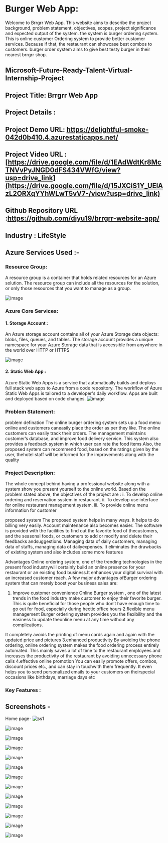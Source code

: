 # Burger Web App:
Welcome to Brrgrr Web App. This website aims to describe the project background, problem statement, objectives, scopes, project significance and expected output of the system.
the system is burger ordering system. This is online customer Ordering system to provide better customer services.
Because if that, the restaurant can showcase best combos to customers.
burger order system aims to give best testy burger in their nearest brrgrr shop.

## Microsoft-Future-Ready-Talent-Virtual-Internship-Project

## Project Title: Brrgrr Web App
## Project Details :
## Project Demo URL: https://delightful-smoke-042d0b410.4.azurestaticapps.net/
## Project  Video URL : [https://drive.google.com/file/d/1EAdWdtKr8McTNVvPyJNGD0dFS434VWfG/view?usp=drive_link](https://drive.google.com/file/d/15JXCiS1Y_UElAzL2ORXqYYhWLwT5vV7-/view?usp=drive_link)
## Github Repository URL :https://github.com/diyu19/brrgrr-website-app/
## Industry : LifeStyle

## Azure Services Used :-
### Resource Group:
A resource group is a container that holds related resources for an Azure solution.
The resource group can include all the resources for the solution, or only those resources that you want to manage as a group.

![image](https://github.com/diyu19/brrgrr-website-app/assets/72639368/9c218d66-f23f-4451-b03e-ca5f353b4c3d)

###  Azure Core Services:
#### 1. Storage Account :
An Azure storage account contains all of your Azure Storage data objects: 
blobs, files, queues, and tables. The storage account provides a unique namespace for
your Azure Storage data that is accessible from anywhere in the world over HTTP or HTTPS

![image](https://github.com/diyu19/brrgrr-website-app/assets/72639368/2f35d29f-b43e-41cc-8dc2-90267f8afc10)
#### 2. Static Web App :
Azure Static Web Apps is a service that automatically builds and deploys full stack web apps to
Azure from a code repository. The workflow of Azure Static Web Apps is tailored to a developer's daily workflow. 
Apps are built and deployed based on code changes.
![image](https://github.com/diyu19/brrgrr-website-app/assets/72639368/3573eddb-2538-4fa8-8df3-aed8b34fe31c)

### Problem Statement:
problem defination
The online burger ordering system sets up a food menu online and customers caneasily place the order as per they like.
 The online customers can easily track their orders.
The management maintains customer’s database, and improve food delivery service.
 This system also provides a feedback system in which user can rate the food items.Also, 
 the proposed system can recommend food, based on the ratings given by the user, thehotel staff will be informed for the improvements along with the quality

### Project Description:

The whole concept behind having a professional website along with a system show you present yourself to the online
world.
Based on the problem stated above, the objectives of the project are :
 i. To develop online ordering and reservation system in restaurant.
 ii. To develop use interface for online restaurant management system.
 iii. To provide online menu information for customer


proposed system
The proposed system helps in many ways.
 It helps to do billing very easily.
 Account maintenance also becomes easier.
 The software is provided with the facilities to find out the favorite food of thecustomers, and the seasonal foods, or customers to add or modify and delete their feedbacks andsuggestions.
 Managing data of daily customers, managing data of staffs, managing data of dailyexpenses. It eliminates the drawbacks of existing system and also includes some more features

Advantages
Online ordering system, one of the trending technologies in the present food industrywill certainly build an online presence for your restaurant or an existing food business.It enhances your digital survival with an increased customer reach. A few major
advantages ofBurger ordering system
 that can merely boost your business sales are:
1. Improve customer convenience
Online Burger system , one of the latest trends in the food industry make customer to enjoy their favorite burger.
This is quite beneficial for those people who don’t have enough time to go out for
food, especially during hectic office hours
2.flexible menu management
Burger ordering system provides you the flexibility and the easiness to update theonline menu at any time without any complications.

 It completely avoids the printing of menu cards again and again with the updated price and pictures
3.enhanced productivity 
By avoiding the phone ordering, online ordering system makes the food ordering process entirely automated.
 This mainly saves a lot of time to the restaurant employees and increases the productivity of the restaurant by avoiding unnecessary phone calls
4.effective online promotion
You can easily promote offers, combos, discount prices etc., and can stay in touchwith them frequently. It even helps you to send personalized emails to your customers on theirspecial occasions like birthdays, marriage days etc
### Key Features :

## Screenshots -
Home page- 
![ss1](https://github.com/diyu19/brrgrr-website-app/assets/72639368/76b42c99-ff90-41ab-bfa0-bef211df4bd0)


![image](https://github.com/diyu19/brrgrr-website-app/assets/72639368/b04ddd01-7026-4c48-848f-ec75979b005d)


![image](https://github.com/diyu19/brrgrr-website-app/assets/72639368/43757205-676b-4e93-bcf4-86af0e2f1a2e)


![image](https://github.com/diyu19/brrgrr-website-app/assets/72639368/4aca47b5-0e8e-4a14-bbab-d41d80ec74ac)


![image](https://github.com/diyu19/brrgrr-website-app/assets/72639368/c34920a1-8303-4c0f-a138-32bda35d09f4)


![image](https://github.com/diyu19/brrgrr-website-app/assets/72639368/81a47d15-83dd-4ef3-a675-d7d7ca364089)


![image](https://github.com/diyu19/brrgrr-website-app/assets/72639368/49b30f48-58f3-4d11-8f0a-1e3c8927693d)

![image](https://github.com/diyu19/brrgrr-website-app/assets/72639368/401c811e-825e-462d-a22d-701df24e5b2b)


![image](https://github.com/diyu19/brrgrr-website-app/assets/72639368/89ae04c6-ba8c-472d-a0e2-3af9b8e30a95)


![image](https://github.com/diyu19/brrgrr-website-app/assets/72639368/4ce37760-c9f1-44a1-b4a3-54dd100d3c2b)

![image](https://github.com/diyu19/brrgrr-website-app/assets/72639368/737555ae-0935-4ead-95df-893340534a8e)


![image](https://github.com/diyu19/brrgrr-website-app/assets/72639368/58ea7582-bc23-4073-b811-9bc7cb2407ee)

![image](https://github.com/diyu19/brrgrr-website-app/assets/72639368/89fee3aa-a372-432f-b177-9ef7369027de)












